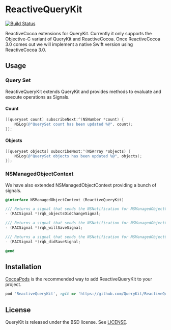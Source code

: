 ReactiveQueryKit
================

[![Build Status](http://img.shields.io/travis/QueryKit/ReactiveQueryKit/master.svg?style=flat)](https://travis-ci.org/QueryKit/ReactiveQueryKit)

ReactiveCocoa extensions for QueryKit. Currently it only supports the
Objective-C variant of QueryKit and ReactiveCocoa. Once ReactiveCocoa 3.0 comes
out we will implement a native Swift version using ReactiveCocoa 3.0.

## Usage

### Query Set

ReactiveQueryKit extends QueryKit and provides methods to evaluate and execute
operations as Signals.

#### Count

```objective-c
[[queryset count] subscribeNext:^(NSNumber *count) {
    NSLog(@"QuerySet count has been updated %@", count);
}];
```

#### Objects

```objective-c
[[queryset objects] subscribeNext:^(NSArray *objects) {
    NSLog(@"QuerySet objects has been updated %@", objects);
}];
```

### NSManagedObjectContext

We have also extended NSManagedObjectContext providing a bunch of signals.

```objective-c
@interface NSManagedObjectContext (ReactiveQueryKit)

/// Returns a signal that sends the NSNotification for NSManagedObjectContextObjectsDidChangeNotification in the current context
- (RACSignal *)rqk_objectsDidChangeSignal;

/// Returns a signal that sends the NSNotification for NSManagedObjectContextWillSaveNotification in the current context
- (RACSignal *)rqk_willSaveSignal;

/// Returns a signal that sends the NSNotification for NSManagedObjectContextDidSaveNotification in the current context
- (RACSignal *)rqk_didSaveSignal;

@end
```

## Installation

[CocoaPods](http://cocoapods.org) is the recommended way to add
ReactiveQueryKit to your project.

```ruby
pod 'ReactiveQueryKit', :git => 'https://github.com/QueryKit/ReactiveQueryKit'
```

## License

QueryKit is released under the BSD license. See [LICENSE](LICENSE).

